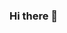 ### Hi there 👋

<!--
**SuperBluestar/SuperBluestar** is a ✨ _special_ ✨ repository because its `README.md` (this file) appears on your GitHub profile.

<div style="display: flex; justify-content: center;">
<img src="https://avatars.githubusercontent.com/u/81801796?s=48&v=4">
</div>

Who is Superbluestar?
Passionated and capable developer in Nodejs and Python development.

<h3>🏆 Github Profile Trophy</h3>
<img src="https://github-profile-trophy.vercel.app/?username=ryo-ma&theme=matrix" style="width: 100%;">


Here are some ideas to get you started:

- 🔭 I’m currently working on ...
- 🌱 I’m currently learning ...
- 👯 I’m looking to collaborate on ...
- 🤔 I’m looking for help with ...
- 💬 Ask me about ...
- 📫 How to reach me: ...
- 😄 Pronouns: ...
- ⚡ Fun fact: ...
-->
